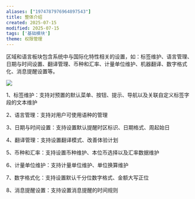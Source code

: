 ```yaml
---
aliases: ["1974787976964897543"]
title: 整体介绍
created: 2025-07-15
modified: 2025-07-15
tags: ['基础模块']
theme: 权限管理
---
```


区域和语言板块包含系统中与国际化特性相关的设置，如：标签维护、语言管理、日期与时间设置、翻译管理、币种和汇率、计量单位维护、机器翻译、数字格式化、消息提醒设置等。

![](242720a59002a945b4bd461b301f0ec9.jpg)

1、标签维护：支持对预置的默认菜单、按钮、提示、导航以及关联自定义标签字段的文本维护

2、语言管理：支持对用户可使用语种的管理

3、日期与时间设置：支持设置默认提醒时区标识、日期格式、周起始日

4、翻译管理：支持设置翻译模式、改善体验计划

5、币种和汇率：支持设置币种维护、本位币选择以及汇率数据维护

6、计量单位维护：支持计量单位维护、单位换算维护

7、数字格式化：支持设置默认千分位数字格式、金额大写正位

8、消息提醒设置：支持设置消息提醒的时间规则